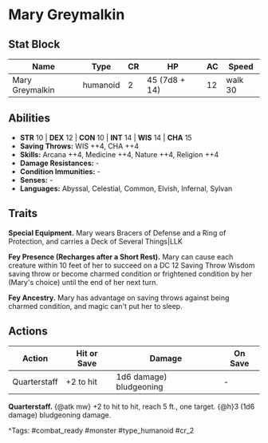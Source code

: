# Mary Greymalkin

## Stat Block

| Name | Type | CR | HP | AC | Speed |
|------|------|----|----|----|-------|
| Mary Greymalkin | humanoid | 2 | 45 (7d8 + 14) | 12 | walk 30 |

## Abilities

- **STR** 10 | **DEX** 12 | **CON** 10 | **INT** 14 | **WIS** 14 | **CHA** 15
- **Saving Throws:** WIS ++4, CHA ++4  
- **Skills:** Arcana ++4, Medicine ++4, Nature ++4, Religion ++4  
- **Damage Resistances:** -  
- **Condition Immunities:** -  
- **Senses:** -  
- **Languages:** Abyssal, Celestial, Common, Elvish, Infernal, Sylvan

## Traits

**Special Equipment.** Mary wears Bracers of Defense and a Ring of Protection, and carries a Deck of Several Things|LLK

**Fey Presence (Recharges after a Short Rest).** Mary can cause each creature within 10 feet of her to succeed on a DC 12 Saving Throw Wisdom saving throw or become charmed condition or frightened condition by her (Mary's choice) until the end of her next turn.

**Fey Ancestry.** Mary has advantage on saving throws against being charmed condition, and magic can't put her to sleep.


## Actions

| Action | Hit or Save | Damage | On Save |
|--------|--------------|--------|----------|
| Quarterstaff | +2 to hit | 1d6 damage) bludgeoning | - |

**Quarterstaff.** {@atk mw} +2 to hit to hit, reach 5 ft., one target. {@h}3 (1d6 damage) bludgeoning damage.


^Tags: #combat_ready #monster #type_humanoid #cr_2